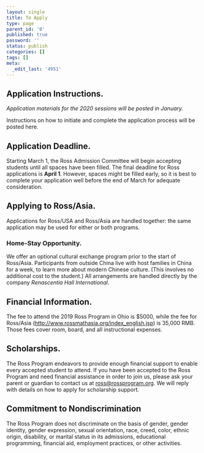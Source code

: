 ```yaml
---
layout: single
title: To Apply
type: page
parent_id: '0'
published: true
password: ''
status: publish
categories: []
tags: []
meta:
  _edit_last: '4951'
---
```


## Application Instructions.

*Application materials for the 2020 sessions will be posted in January.*

Instructions on how to initiate and complete the application process
will be posted here.

## Application Deadline.

Starting March 1, the Ross Admission Committee will begin accepting
students until all spaces have been filled.  The final deadline for
Ross applications is **April 1**. However, spaces might be filled
early, so it is best to complete your application well before the end
of March for adequate consideration.
  
## Applying to Ross/Asia.

Applications for Ross/USA and Ross/Asia are handled together: the same
application may be used for either or both programs.
  
### Home-Stay Opportunity.

We offer an optional cultural exchange program prior to the start of
Ross/Asia.  Participants from outside China live with host families in
China for a week, to learn more about modern Chinese culture. (This
involves no additional cost to the student.)  All arrangements are
handled directly by the company _Renascentia Hall International_.

## Financial Information.

The fee to attend the 2019 Ross Program in Ohio is $5000, while the fee for 
Ross/Asia (http://www.rossmathasia.org/index_english.jsp) is 35,000 RMB. 
Those fees cover room, board, and all instructional expenses.

## Scholarships.

The Ross Program endeavors to provide enough financial support to
enable every accepted student to attend. If you have been accepted to
the Ross Program and need financial assistance in order to join us,
please ask your parent or guardian to contact us at
ross@rossprogram.org. We will reply with details on how to apply for
scholarship support.

## Commitment to Nondiscrimination

The Ross Program does not discriminate on the basis of gender, gender
identity, gender expression, sexual orientation, race, creed, color,
ethnic origin, disability, or marital status in its admissions,
educational programming, financial aid, employment practices, or other
activities.
